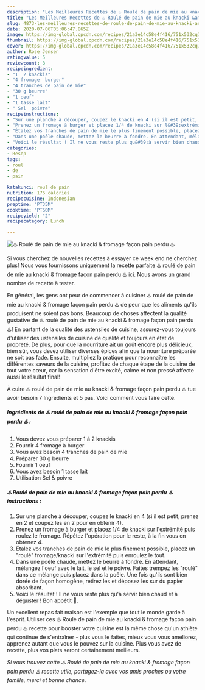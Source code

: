 ```yaml
---
description: "Les Meilleures Recettes de ♨️ Roulé de pain de mie au knacki &amp;amp; fromage façon pain perdu ♨️"
title: "Les Meilleures Recettes de ♨️ Roulé de pain de mie au knacki &amp;amp; fromage façon pain perdu ♨️"
slug: 4873-les-meilleures-recettes-de-roule-de-pain-de-mie-au-knacki-and-amp-fromage-facon-pain-perdu
date: 2020-07-06T05:06:47.865Z
image: https://img-global.cpcdn.com/recipes/21a3e14c58e4f416/751x532cq70/♨️-roule-de-pain-de-mie-au-knacki-fromage-facon-pain-perdu-♨️-photo-principale-de-la-recette.jpg
thumbnail: https://img-global.cpcdn.com/recipes/21a3e14c58e4f416/751x532cq70/♨️-roule-de-pain-de-mie-au-knacki-fromage-facon-pain-perdu-♨️-photo-principale-de-la-recette.jpg
cover: https://img-global.cpcdn.com/recipes/21a3e14c58e4f416/751x532cq70/♨️-roule-de-pain-de-mie-au-knacki-fromage-facon-pain-perdu-♨️-photo-principale-de-la-recette.jpg
author: Rose Jensen
ratingvalue: 5
reviewcount: 8
recipeingredient:
- "1  2 knackis"
- "4 fromage  burger"
- "4 tranches de pain de mie"
- "30 g beurre"
- "1 oeuf"
- "1 tasse lait"
- " Sel  poivre"
recipeinstructions:
- "Sur une planche à découper, coupez le knacki en 4 (si il est petit, prenez en 2 et coupez les en 2 pour en obtenir 4)."
- "Prenez un fromage à burger et placez 1/4 de knacki sur l&#39;extrémité puis roulez le fromage. Répétez l&#39;opération pour le reste, à la fin vous en obtenez 4."
- "Étalez vos tranches de pain de mie le plus finement possible, placez un &#34;roulé&#34; fromage/knacki sur l&#39;extrémité puis enroulez le tout."
- "Dans une poêle chaude, mettez le beurre à fondre. En attendant, mélangez l&#39;oeuf avec le lait, le sel et le poivre. Faites trempez les &#34;roulé&#34; dans ce mélange puis placez dans la poêle. Une fois qu&#39;ils sont bien dorée de façon homogène, retirez les et déposez les sur du papier absorbant."
- "Voici le résultat ! Il ne vous reste plus qu&#39;à servir bien chaud et à déguster ! Bon appétit 🌹."
categories:
- Resep
tags:
- roul
- de
- pain

katakunci: roul de pain 
nutrition: 176 calories
recipecuisine: Indonesian
preptime: "PT35M"
cooktime: "PT60M"
recipeyield: "2"
recipecategory: Lunch

---
```



![♨️ Roulé de pain de mie au knacki &amp; fromage façon pain perdu ♨️](https://img-global.cpcdn.com/recipes/21a3e14c58e4f416/751x532cq70/♨️-roule-de-pain-de-mie-au-knacki-fromage-facon-pain-perdu-♨️-photo-principale-de-la-recette.jpg)

Si vous cherchez de nouvelles recettes à essayer ce week end ne cherchez plus! Nous vous fournissons uniquement la recette parfaite ♨️ roulé de pain de mie au knacki &amp; fromage façon pain perdu ♨️ ici. Nous avons un grand nombre de recette à tester.

En général, les gens ont peur de commencer à cuisiner ♨️ roulé de pain de mie au knacki &amp; fromage façon pain perdu ♨️ de peur que les aliments qu'ils produisent ne soient pas bons. Beaucoup de choses affectent la qualité gustative de ♨️ roulé de pain de mie au knacki &amp; fromage façon pain perdu ♨️! En partant de la qualité des ustensiles de cuisine, assurez-vous toujours d'utiliser des ustensiles de cuisine de qualité et toujours en état de propreté. De plus, pour que la nourriture ait un goût encore plus délicieux, bien sûr, vous devez utiliser diverses épices afin que la nourriture préparée ne soit pas fade. Ensuite, multipliez la pratique pour reconnaître les différentes saveurs de la cuisine, profitez de chaque étape de la cuisine de tout votre cœur, car la sensation d'être excité, calme et non pressé affecte aussi le résultat final!

<!--inarticleads1-->

À cuire ♨️ roulé de pain de mie au knacki &amp; fromage façon pain perdu ♨️ tue avoir besoin 7 Ingrédients et 5 pas. Voici comment vous faire cette.

##### Ingrédients de ♨️ roulé de pain de mie au knacki &amp; fromage façon pain perdu ♨️ :

1. Vous devez vous préparer 1 à 2 knackis
1. Fournir 4 fromage à burger
1. Vous avez besoin 4 tranches de pain de mie
1. Préparer 30 g beurre
1. Fournir 1 oeuf
1. Vous avez besoin 1 tasse lait
1. Utilisation  Sel &amp; poivre




<!--inarticleads2-->

##### ♨️ Roulé de pain de mie au knacki &amp; fromage façon pain perdu ♨️ instructions :

1. Sur une planche à découper, coupez le knacki en 4 (si il est petit, prenez en 2 et coupez les en 2 pour en obtenir 4).
1. Prenez un fromage à burger et placez 1/4 de knacki sur l&#39;extrémité puis roulez le fromage. Répétez l&#39;opération pour le reste, à la fin vous en obtenez 4.
1. Étalez vos tranches de pain de mie le plus finement possible, placez un &#34;roulé&#34; fromage/knacki sur l&#39;extrémité puis enroulez le tout.
1. Dans une poêle chaude, mettez le beurre à fondre. En attendant, mélangez l&#39;oeuf avec le lait, le sel et le poivre. Faites trempez les &#34;roulé&#34; dans ce mélange puis placez dans la poêle. Une fois qu&#39;ils sont bien dorée de façon homogène, retirez les et déposez les sur du papier absorbant.
1. Voici le résultat ! Il ne vous reste plus qu&#39;à servir bien chaud et à déguster ! Bon appétit 🌹.




<!--inarticleads1-->

<p>
Un excellent repas fait maison est l'exemple que tout le monde garde à l'esprit. Utiliser ces ♨️ Roulé de pain de mie au knacki &amp; fromage façon pain perdu ♨️ recette pour booster votre cuisine est la même chose qu'un athlète qui continue de s'entraîner - plus vous le faites, mieux vous vous améliorez, apprenez autant que vous le pouvez sur la cuisine. Plus vous avez de recette, plus vos plats seront certainement meilleurs.
</p>

<p>
<i>Si vous trouvez cette ♨️ Roulé de pain de mie au knacki &amp; fromage façon pain perdu ♨️ recette utile, partagez-la avec vos amis proches ou votre famille, merci et bonne chance.</i>
</p>
